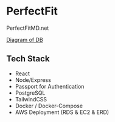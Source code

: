 # PerfectFit

PerfectFitMD.net

[Diagram of DB](https://dbdiagram.io/d/5ee6a97b9ea313663b3a890a)

## Tech Stack

- React
- Node/Express
- Passport for Authentication
- PostgreSQL
- TailwindCSS
- Docker / Docker-Compose
- AWS Deployment (RDS & EC2 & ERD)
